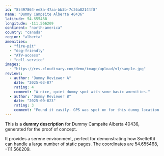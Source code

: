 ```yaml
---
id: "85497864-ee8a-47aa-bb3b-7c26a82144f8"
name: "Dummy Campsite Alberta 40436"
latitude: 54.655468
longitude: -111.566209
continent: "north-america"
country: "canada"
region: "alberta"
amenities:
  - "fire-pit"
  - "dog-friendly"
  - "ATV-access"
  - "cell-service"
images:
  - "https://res.cloudinary.com/demo/image/upload/v1/sample.jpg"
reviews:
  - author: "Dummy Reviewer A"
    date: "2025-03-07"
    rating: 4
    comment: "A nice, quiet dummy spot with some basic amenities."
  - author: "Dummy Reviewer B"
    date: "2025-09-023"
    rating: 3
    comment: "Found it easily. GPS was spot on for this dummy location."
---
```


This is a **dummy description** for Dummy Campsite Alberta 40436, generated for the proof of concept.

It provides a serene environment, perfect for demonstrating how SvelteKit can handle a large number of static pages. The coordinates are 54.655468, -111.566209.
